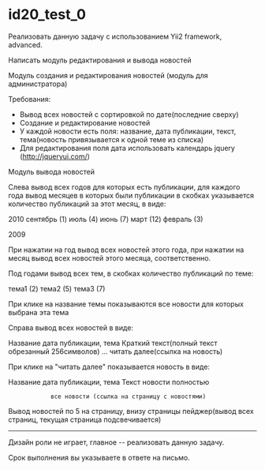# id20_test_0

Реализовать данную задачу с использованием Yii2 framework, advanced.

Написать модуль редактирования и вывода новостей


Модуль создания и редактирования новостей (модуль для администратора)

Требования:
- Вывод всех новостей с сортировкой по дате(последние сверху)
- Создание и редактирование новостей
- У каждой новости есть поля: название, дата публикации, текст, тема(новость привязывается к одной теме из списка)
- Для редактирования поля дата использовать календарь jquery (http://jqueryui.com/)


Модуль вывода новостей

Слева вывод всех годов для которых есть публикации, для каждого года вывод месяцев в которых были публикации в скобках указывается количество публикаций за этот месяц, в виде:

2010
  сентябрь (1)
  июль (4)
  июнь (7)
  март (12)
  февраль (3)

2009

При нажатии на год вывод всех новостей этого года, при нажатии на месяц вывод всех новостей этого месяца, соответственно.

Под годами вывод всех тем, в скобках количество публикаций по теме:

тема1 (2)
тема2 (5)
тема3 (7)

При клике на название темы показываются все новости для которых выбрана эта тема


Справа вывод всех новостей в виде:

Название
дата публикации, тема
Краткий текст(полный текст обрезанный 256символов) ...
                                             читать далее(ссылка на новость)

При клике на "читать далее" показывается новость в виде:

Название
дата публикации, тема
Текст новости полностью

				все новости (ссылка на страницу с новостями)


Вывод новостей по 5 на страницу, внизу страницы пейджер(вывод всех страниц, текущая страница подсвечивается)

---

Дизайн роли не играет, главное -- реализовать данную задачу.

Срок выполнения вы указываете в ответе на письмо.
